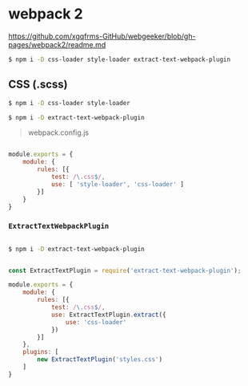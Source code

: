 # webpack 2


https://github.com/xgqfrms-GitHub/webgeeker/blob/gh-pages/webpack2/readme.md




```sh
$ npm i -D css-loader style-loader extract-text-webpack-plugin


```

## CSS (.scss)


```sh
$ npm i -D css-loader style-loader

$ npm i -D extract-text-webpack-plugin
```


> webpack.config.js

```js

module.exports = {
    module: {
        rules: [{
            test: /\.css$/,
            use: [ 'style-loader', 'css-loader' ]
        }]
    }
}

```


### `ExtractTextWebpackPlugin`

```sh

$ npm i -D extract-text-webpack-plugin
```


```js

const ExtractTextPlugin = require('extract-text-webpack-plugin');

module.exports = {
    module: {
        rules: [{
            test: /\.css$/,
            use: ExtractTextPlugin.extract({
                use: 'css-loader'
            })
        }]
    },
    plugins: [
        new ExtractTextPlugin('styles.css')
    ]
}

```


















